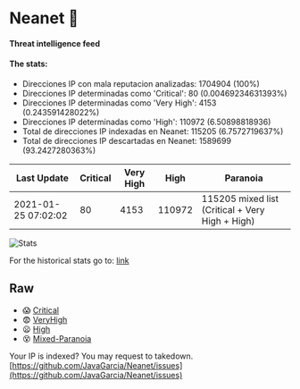 # Neanet :hocho:
#### Threat intelligence feed
#### The stats:

- Direcciones IP con mala reputacion analizadas: 1704904 (100%)
- Direcciones IP determinadas como 'Critical':  80 (0.00469234631393%)
- Direcciones IP determinadas como 'Very High':  4153 (0.243591428022%)
- Direcciones IP determinadas como 'High':  110972 (6.50898818936)
- Total de direcciones IP indexadas en Neanet:  115205 (6.7572719637%)
- Total de direcciones IP descartadas en Neanet:  1589699 (93.2427280363%)

| Last Update | Critical | Very High | High | Paranoia |
| --- | --- | --- | --- | --- |
| 2021-01-25 07:02:02 | 80 | 4153 | 110972 | 115205 mixed list (Critical + Very High + High)|

![Stats](https://docs.google.com/spreadsheets/d/e/2PACX-1vSnaNMIXVabIpDJjufMlzH7poXnshF3mgd8Is1g9ytUEzVsP5my4Trn8f-xkoLLQ38xpL3HtmUexLo6/pubchart?oid=501124687&format=image)

For the historical stats go to: [link](/stats.csv)
## Raw
- :scream: [Critical](https://raw.githubusercontent.com/JavaGarcia/Neanet/master/blacklists/neanet_critical.txt)
- :fearful: [VeryHigh](https://raw.githubusercontent.com/JavaGarcia/Neanet/master/blacklists/neanet_veryHigh.txtt)
- :frowning: [High](https://raw.githubusercontent.com/JavaGarcia/Neanet/master/blacklists/neanet_high.txt)
- :dizzy_face: [Mixed-Paranoia](https://raw.githubusercontent.com/JavaGarcia/Neanet/master/blacklists/neanet_all.txt)


Your IP is indexed? You may request to takedown. [https://github.com/JavaGarcia/Neanet/issues](https://github.com/JavaGarcia/Neanet/issues)




































































































































































































































































































































































































































































































































































































































































































































































































































































































































































































































































































































































































































































































































































































































































































































































































































































































































































































































































































































































































































































































































































































































































































































































































































































































































































































































































































































































































































































































































































































































































































































































































































































































































































































































































































































































































































































































































































































































































































